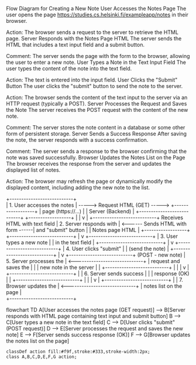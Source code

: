 Flow Diagram for Creating a New Note
User Accesses the Notes Page
The user opens the page https://studies.cs.helsinki.fi/exampleapp/notes in their browser.

Action: The browser sends a request to the server to retrieve the HTML page.
Server Responds with the Notes Page HTML
The server sends the HTML that includes a text input field and a submit button.

Comment: The server sends the page with the form to the browser, allowing the user to enter a new note.
User Types a Note in the Text Input Field
The user types the content of the note into the text field.

Action: The text is entered into the input field.
User Clicks the "Submit" Button
The user clicks the "submit" button to send the note to the server.

Action: The browser sends the content of the text input to the server via an HTTP request (typically a POST).
Server Processes the Request and Saves the Note
The server receives the POST request with the content of the new note.

Comment: The server stores the note content in a database or some other form of persistent storage.
Server Sends a Success Response
After saving the note, the server responds with a success confirmation.

Comment: The server sends a response to the browser confirming that the note was saved successfully.
Browser Updates the Notes List on the Page
The browser receives the response from the server and updates the displayed list of notes.

Action: The browser may refresh the page or dynamically modify the displayed content, including adding the new note to the list.




+---------------------------+                               
| 1. User accesses the notes |  -----> Request HTML (GET) ----->  +------------------+
|    page (https://...)      |                                | Server (Backend) |
+---------------------------+                                +------------------+
          |                                                         |
          v                                                         |
+---------------------------+                                Receives HTML with text field
| 2. Server responds with    | <------ Sends HTML with form ------|  and "submit" button |
|    Notes page HTML         |                                +------------------+
+---------------------------+
          |
          v
+---------------------------+
| 3. User types a new note   |
|    in the text field       |
+---------------------------+
          |
          v
+---------------------------+
| 4. User clicks "submit"    |
|    (send the note)         |
+---------------------------+
          |
          v
+---------------------------+       (POST - new note)
| 5. Server processes the    | <-----------------------------+
|    request and saves the   |                               |
|    new note in the server  |                               |
+---------------------------+                               |
          |                                                    |
          v                                                    |
+---------------------------+                               |
| 6. Server sends success    |                               |
|    response (OK)           |                               |
+---------------------------+                               |
          |                                                    |
          v                                                    |
+---------------------------+                               |
| 7. Browser updates the     | <-----------------------------+
|    notes list on the page  |  
+---------------------------+


flowchart TD
    A[User accesses the notes page (GET request)] --> B[Server responds with HTML page containing text input and submit button]
    B --> C[User types a new note in the text field]
    C --> D[User clicks "submit" (POST request)]
    D --> E[Server processes the request and saves the new note]
    E --> F[Server sends success response (OK)]
    F --> G[Browser updates the notes list on the page]

    classDef action fill:#f9f,stroke:#333,stroke-width:2px;
    class A,B,C,D,E,F,G action;
